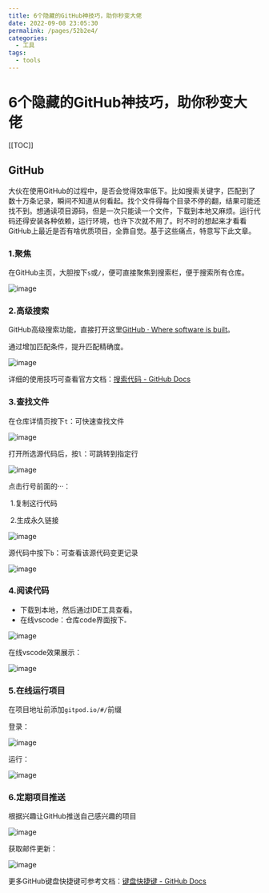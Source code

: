 ```yaml
---
title: 6个隐藏的GitHub神技巧，助你秒变大佬
date: 2022-09-08 23:05:30
permalink: /pages/52b2e4/
categories:
  - 工具
tags:
  - tools
---
```


# 6个隐藏的GitHub神技巧，助你秒变大佬

[[TOC]]

## GitHub

   大伙在使用GitHub的过程中，是否会觉得效率低下。比如搜索关键字，匹配到了数十万条记录，瞬间不知道从何看起。找个文件得每个目录不停的翻，结果可能还找不到。想通读项目源码，但是一次只能读一个文件，下载到本地又麻烦。运行代码还得安装各种依赖，运行环境，也许下次就不用了。时不时的想起来才看看GitHub上最近是否有啥优质项目，全靠自觉。基于这些痛点，特意写下此文章。

### 1.聚焦

在GitHub主页，大胆按下`s`或`/`，便可直接聚焦到搜索栏，便于搜索所有仓库。

![image](https://picgo-1257291029.cos.ap-shanghai.myqcloud.com/blog_img/github%E8%81%9A%E7%84%A6.png)

### 2.高级搜索

GitHub高级搜索功能，直接打开这里[GitHub · Where software is built](https://github.com/search/advanced)。

通过增加匹配条件，提升匹配精确度。

![image](https://picgo-1257291029.cos.ap-shanghai.myqcloud.com/blog_img/advancedsearch.png)

详细的使用技巧可查看官方文档：[搜索代码 - GitHub Docs](https://docs.github.com/cn/search-github/searching-on-github/searching-code)

### 3.查找文件

在仓库详情页按下`t`：可快速查找文件

![image](https://picgo-1257291029.cos.ap-shanghai.myqcloud.com/blog_img/findfile.png)

打开所选源代码后，按`l`：可跳转到指定行

![image](https://picgo-1257291029.cos.ap-shanghai.myqcloud.com/blog_img/jumpline.png)

点击行号前面的···：

​        1.复制这行代码

​        2.生成永久链接

![image](https://picgo-1257291029.cos.ap-shanghai.myqcloud.com/blog_img/copyline.png)

源代码中按下`b`：可查看该源代码变更记录

![image](https://picgo-1257291029.cos.ap-shanghai.myqcloud.com/blog_img/3e5c5b54-e3b0-4a1d-b250-40e7db932151.png)

### 4.阅读代码

* 下载到本地，然后通过IDE工具查看。
* 在线vscode：仓库code界面按下`。`

![image](https://picgo-1257291029.cos.ap-shanghai.myqcloud.com/blog_img/readcode.png)

在线vscode效果展示：

![image](https://picgo-1257291029.cos.ap-shanghai.myqcloud.com/blog_img/onlinevscode.png)

### 5.在线运行项目

在项目地址前添加`gitpod.io/#/`前缀

登录：

![image](https://picgo-1257291029.cos.ap-shanghai.myqcloud.com/blog_img/gitpod.png)

运行：

![image](https://picgo-1257291029.cos.ap-shanghai.myqcloud.com/blog_img/gitpodrun.png)

### 6.定期项目推送

根据兴趣让GitHub推送自己感兴趣的项目

![image](https://picgo-1257291029.cos.ap-shanghai.myqcloud.com/blog_img/cronpush.png)

获取邮件更新：

![image](https://picgo-1257291029.cos.ap-shanghai.myqcloud.com/blog_img/mailupdate.png)



更多GitHub键盘快捷键可参考文档：[键盘快捷键 - GitHub Docs](https://docs.github.com/cn/get-started/using-github/keyboard-shortcuts)
